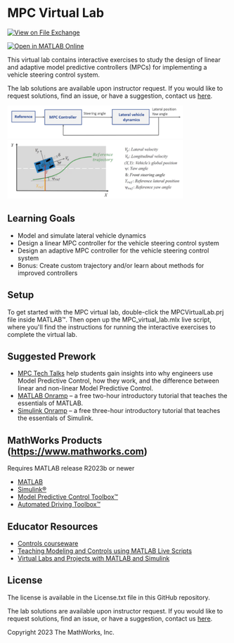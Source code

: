 # MPC Virtual Lab

[![View <File Exchange Title> on File Exchange](https://www.mathworks.com/matlabcentral/images/matlab-file-exchange.svg)](https://www.mathworks.com/matlabcentral/fileexchange/158356-model-predictive-control-mpc-virtual-lab)  

[![Open in MATLAB Online](https://www.mathworks.com/images/responsive/global/open-in-matlab-online.svg)](https://matlab.mathworks.com/open/github/v1?repo=MathWorks-Teaching-Resources/Model-Predictive-Control-virtual-lab)

This virtual lab contains interactive exercises to study the design of linear and adaptive model predictive controllers (MPCs) for implementing a vehicle steering control system.

The lab solutions are available upon instructor request. If you would like to request solutions, find an issue, or have a suggestion, contact us [here](https://forms.office.com/r/00RBNtyyj2).

<img src="MPC_ClosedLoop.png" width="400">

<img src="CarModel.png" width="400">

## Learning Goals
- Model and simulate lateral vehicle dynamics
- Design a linear MPC controller for the vehicle steering control system
- Design an adaptive MPC controller for the vehicle steering control system
- Bonus: Create custom trajectory and/or learn about methods for improved controllers

## Setup 
To get started with the MPC virtual lab, double-click the MPCVirtualLab.prj file inside MATLAB™. Then open up the MPC_virtual_lab.mlx live script, where you'll find the instructions for running the interactive exercises to complete the virtual lab.

## Suggested Prework
- [MPC Tech Talks](https://www.mathworks.com/videos/series/understanding-model-predictive-control.html) help students gain insights into why engineers use Model Predictive Control, how they work, and the difference between linear and non-linear Model Predictive Control.
- [MATLAB Onramp](https://matlabacademy.mathworks.com/details/matlab-onramp/gettingstarted) – a free two-hour introductory tutorial that teaches the essentials of MATLAB.
- [Simulink Onramp](https://matlabacademy.mathworks.com/details/simulink-onramp/simulink) – a free three-hour introductory tutorial that teaches the essentials of Simulink.

## MathWorks Products (https://www.mathworks.com)

Requires MATLAB release R2023b or newer
- [MATLAB](https://www.mathworks.com/products/matlab.html)
- [Simulink®](https://www.mathworks.com/products/simulink.html)
- [Model Predictive Control Toolbox™](https://www.mathworks.com/products/model-predictive-control.html)
- [Automated Driving Toolbox™](https://www.mathworks.com/products/automated-driving.html)

## Educator Resources
- [Controls courseware](https://www.mathworks.com/academia/courseware/teaching-controls-with-matlab-and-simulink.html)
- [Teaching Modeling and Controls using MATLAB Live Scripts](https://www.mathworks.com/videos/teaching-modeling-and-controls-with-the-matlab-live-editor-1623992486476.html?s_tid=srchtitle_teaching%20modeling%20and%20controls_1)
- [Virtual Labs and Projects with MATLAB and Simulink](https://www.mathworks.com/academia/educators/resources.html)

## License
The license is available in the License.txt file in this GitHub repository.

The lab solutions are available upon instructor request. If you would like to request solutions, find an issue, or have a suggestion, contact us [here](https://forms.office.com/r/00RBNtyyj2).

Copyright 2023 The MathWorks, Inc.
